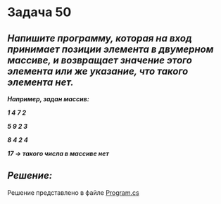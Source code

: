 # Задача 50

## ***Напишите программу, которая на вход принимает позиции элемента в двумерном массиве, и возвращает значение этого элемента или же указание, что такого элемента нет.***

***Например, задан массив:***

***1 4 7 2***

***5 9 2 3***

***8 4 2 4***

***17 -> такого числа в массиве нет***


## ***Решение:***

Решение представлено в файле [Program.cs](Program.cs)